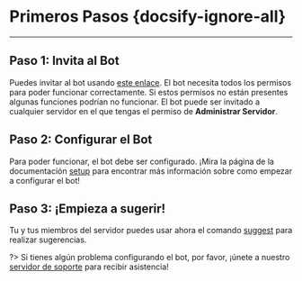 # Primeros Pasos {docsify-ignore-all}
---

## **Paso 1: Invita al Bot**
Puedes invitar al bot usando [este enlace](https://discordapp.com/oauth2/authorize?client_id=564426594144354315&scope=bot&permissions=805694544). El bot necesita todos los permisos para poder funcionar correctamente. Si estos permisos no están presentes algunas funciones podrían no funcionar. El bot puede ser invitado a cualquier servidor en el que tengas el permiso de **Administrar Servidor**.

## **Paso 2: Configurar el Bot**
Para poder funcionar, el bot debe ser configurado. ¡Mira la página de la documentación [setup](es/admin/setup.md) para encontrar más información sobre como empezar a configurar el bot!

## **Paso 3: ¡Empieza a sugerir!**
Tu y tus miembros del servidor puedes usar ahora el comando [suggest](es/all/suggest.md) para realizar sugerencias.

?> Si tienes algún problema configurando el bot, por favor, ¡únete a nuestro [servidor de soporte](https://discord.gg/G5pEdUp) para recibir asistencia!
